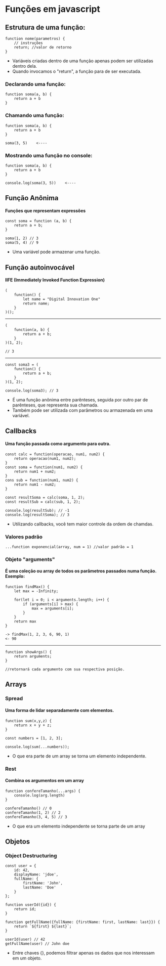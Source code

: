 # Funções em javascript

## Estrutura de uma função:

    function nome(parametros) {
        // instruções
        return; //valor de retorno
    }
* Variáveis criadas dentro de uma função apenas podem ser utilizadas dentro dela.
* Quando invocamos o "return", a função para de ser executada.

### Declarando uma função:

    function soma(a, b) {
        return a + b
    }

### Chamando uma função:

    function soma(a, b) {
        return a + b
    }

    soma(3, 5)    <----

### Mostrando uma função no console:

    function soma(a, b) {
        return a + b
    }

    console.log(soma(3, 5))    <----

## Função Anônima
#### Funções que representam expressões
    const soma = function (a, b) {
        return a + b;
    }

    soma(1, 2) // 3
    soma(5, 4) // 9
* Uma variável pode armazenar uma função.

## Função autoinvocável
#### IIFE (Immediately Invoked Function Expression)
    (
        function() {
            let name = "Digital Innovation One"
            return name;
        }
    )();
---
    (
        function(a, b) {
            return a + b;
        }
    )(1, 2);

    // 3
---

    const soma3 = (
        function() {
            return a + b;
        }
    )(1, 2);

    console.log(soma3); // 3


* É uma função anônima entre parênteses, seguida por outro par de parênteses, que representa sua chamada.
* Também pode ser utilizada com parâmetros ou armazenada em uma variável.

## Callbacks
#### Uma função passada como argumento para outra.
    const calc = function(operacao, num1, num2) {
        return operacao(num1, num2);
    }
    const soma = function(num1, num2) {
        return num1 + num2;
    }
    cons sub = function(num1, num2) {
        return num1 - num2;
    }

    const resultSoma = calc(soma, 1, 2);
    const resultSub = calc(sub, 1, 2);

    console.log(resultSub); // -1
    console.log(resultSoma); // 3
* Utilizando callbacks, você tem maior controle da ordem de chamdas.

### Valores padrão
    ...function exponencial(array, num = 1) //valor padrão = 1

### Objeto "arguments"
#### É uma coleção ou array de todos os parâmetros passados numa função. Exemplo:
    function findMax() {
        let max = -Infinity;

        for(let i = 0; i < arguments.length; i++) {
            if (arguments[i] > max) {
                max = arguments[i];
            }
        }
        return max
    }

    -> findMax(1, 2, 3, 6, 90, 1)
    <- 90
---
    function showArgs() {
        return arguments; 
    }
    
    //retornará cada argumento com sua respectiva posição.

## Arrays
### Spread
#### Uma forma de lidar separadamente com elementos.
    function sum(x,y,z) {
        return x + y + z;
    }

    const numbers = [1, 2, 3];

    console.log(sum(...numbers));

* O que era parte de um array se torna um elemento independente.

### Rest
#### Combina os argumentos em um array
    function confereTamanho(...args) {
        console.log(arg.length)
    }

    confereTamanho() // 0
    confereTamanho(1, 2) // 2
    confereTamanho(3, 4, 5) // 3

* O que era um elemento independente se torna parte de um array

## Objetos
### Object Destructuring
    const user = {
        id: 42,
        displayName: 'jdoe',
        fullName: {
            firstName: 'John',
            lastName: 'Doe'
        }
    };

    function userId({id}) {
        return id;
    }

    function getFullName({fullName: {firstName: first, lastName: last}}) {
        return `${first} ${last}`;
    }

    userId(user) // 42
    getFullName(user) // John doe
* Entre chaves {}, podemos filtrar apenas os dados que nos interessam em um objeto.













